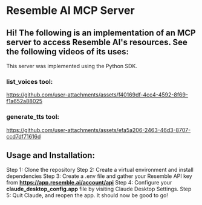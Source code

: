 # Resemble AI MCP Server 

## Hi! The following is an implementation of an MCP server to access Resemble AI's resources. See the following videos of its uses:
This server was implemented using the Python SDK.

### **list_voices tool:**
https://github.com/user-attachments/assets/f40169df-4cc4-4592-8f69-f1a652a88025

### **generate_tts tool:**
https://github.com/user-attachments/assets/efa5a206-2463-46d3-8707-ccd7df71616d

## Usage and Installation:
Step 1: Clone the repository
Step 2: Create a virtual environment and install dependencies
Step 3: Create a .env file and gather your Resemble API key from **https://app.resemble.ai/account/api**
Step 4: Configure your **claude_desktop_config.app** file by visiting Claude Desktop Settings.
Step 5: Quit Claude, and reopen the app. It should now be good to go!
